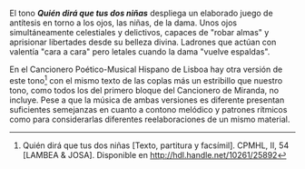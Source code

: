El tono ***Quién dirá que tus dos niñas***  despliega un elaborado juego de antítesis en torno a los ojos, las niñas, de la dama. Unos ojos simultáneamente celestiales y delictivos, capaces de "robar almas" y aprisionar libertades desde su belleza divina. Ladrones que actúan con valentía "cara a cara" pero letales cuando la dama "vuelve espaldas".

En el Cancionero Poético-Musical Hispano de Lisboa hay otra versión de este tono[^1] con el mismo texto de las coplas más un estribillo que nuestro tono, como todos los del primero bloque del Cancionero de Miranda, no incluye. Pese a que la música de ambas versiones es diferente presentan suficientes semejanzas en cuanto a contono melódico y patrones rítmicos como para considerarlas diferentes reelaboraciones de un mismo material. 

[^1]: Quién dirá que tus dos niñas [Texto, partitura y facsímil]. CPMHL, II, 54 [LAMBEA & JOSA]. Disponible en http://hdl.handle.net/10261/25892
